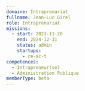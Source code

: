 ```yaml
---
domaine: Intraprenariat
fullname: Jean-Luc Girel
role: Intraprenariat
missions:
  - start: 2023-11-20
    end: 2024-12-31
    status: admin
    startups:
      - re-ac-t
competences:
  - Intrapreneur(se)
  - Administration Publique
memberType: beta
---
```

